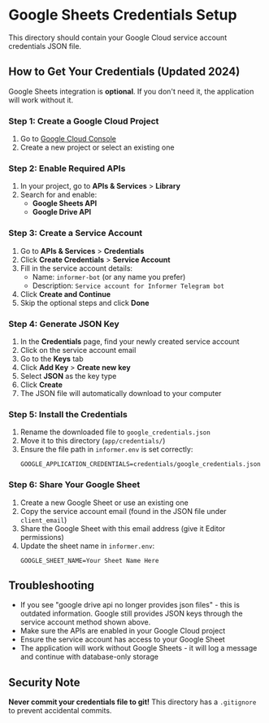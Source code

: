 # Google Sheets Credentials Setup

This directory should contain your Google Cloud service account credentials JSON file.

## How to Get Your Credentials (Updated 2024)

Google Sheets integration is **optional**. If you don't need it, the application will work without it.

### Step 1: Create a Google Cloud Project

1. Go to [Google Cloud Console](https://console.cloud.google.com/)
2. Create a new project or select an existing one

### Step 2: Enable Required APIs

1. In your project, go to **APIs & Services** > **Library**
2. Search for and enable:
   - **Google Sheets API**
   - **Google Drive API**

### Step 3: Create a Service Account

1. Go to **APIs & Services** > **Credentials**
2. Click **Create Credentials** > **Service Account**
3. Fill in the service account details:
   - Name: `informer-bot` (or any name you prefer)
   - Description: `Service account for Informer Telegram bot`
4. Click **Create and Continue**
5. Skip the optional steps and click **Done**

### Step 4: Generate JSON Key

1. In the **Credentials** page, find your newly created service account
2. Click on the service account email
3. Go to the **Keys** tab
4. Click **Add Key** > **Create new key**
5. Select **JSON** as the key type
6. Click **Create**
7. The JSON file will automatically download to your computer

### Step 5: Install the Credentials

1. Rename the downloaded file to `google_credentials.json`
2. Move it to this directory (`app/credentials/`)
3. Ensure the file path in `informer.env` is set correctly:
   ```
   GOOGLE_APPLICATION_CREDENTIALS=credentials/google_credentials.json
   ```

### Step 6: Share Your Google Sheet

1. Create a new Google Sheet or use an existing one
2. Copy the service account email (found in the JSON file under `client_email`)
3. Share the Google Sheet with this email address (give it Editor permissions)
4. Update the sheet name in `informer.env`:
   ```
   GOOGLE_SHEET_NAME=Your Sheet Name Here
   ```

## Troubleshooting

- If you see "google drive api no longer provides json files" - this is outdated information. Google still provides JSON keys through the service account method shown above.
- Make sure the APIs are enabled in your Google Cloud project
- Ensure the service account has access to your Google Sheet
- The application will work without Google Sheets - it will log a message and continue with database-only storage

## Security Note

**Never commit your credentials file to git!** This directory has a `.gitignore` to prevent accidental commits.

